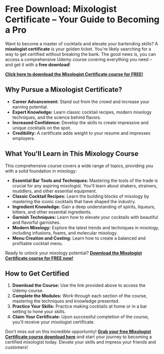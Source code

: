 # Free Download: Mixologist Certificate – Your Guide to Becoming a Pro

Want to become a master of cocktails and elevate your bartending skills? A **mixologist certificate** is your golden ticket. You're likely searching for a way to get certified without breaking the bank. The good news is, you can access a comprehensive Udemy course covering everything you need – and get it with a **free download**!

[**Click here to download the Mixologist Certificate course for FREE!**](https://udemywork.com/mixologist-certificate)

## Why Pursue a Mixologist Certificate?

*   **Career Advancement:** Stand out from the crowd and increase your earning potential.
*   **Expert Knowledge:** Learn classic cocktail recipes, modern mixology techniques, and the science behind flavors.
*   **Increased Confidence:** Develop the skills to create impressive and unique cocktails on the spot.
*   **Credibility:** A certificate adds weight to your resume and impresses employers.

## What You'll Learn in This Mixology Course

This comprehensive course covers a wide range of topics, providing you with a solid foundation in mixology:

*   **Essential Bar Tools and Techniques:** Mastering the tools of the trade is crucial for any aspiring mixologist. You'll learn about shakers, strainers, muddlers, and other essential equipment.
*   **Classic Cocktail Recipes:** Learn the building blocks of mixology by mastering the iconic cocktails that have shaped the industry.
*   **Ingredient Knowledge:** Gain a deep understanding of spirits, liqueurs, bitters, and other essential ingredients.
*   **Garnish Techniques:** Learn how to elevate your cocktails with beautiful and flavorful garnishes.
*   **Modern Mixology:** Explore the latest trends and techniques in mixology, including infusions, foams, and molecular mixology.
*   **Menu Creation and Costing:** Learn how to create a balanced and profitable cocktail menu.

Ready to unlock your mixology potential? [**Download the Mixologist Certificate course for FREE now!**](https://udemywork.com/mixologist-certificate)

## How to Get Certified

1.  **Download the Course:** Use the link provided above to access the Udemy course.
2.  **Complete the Modules:** Work through each section of the course, mastering the techniques and knowledge presented.
3.  **Practice Your Skills:** Practice making cocktails at home or in a bar setting to hone your skills.
4.  **Claim Your Certificate:** Upon successful completion of the course, you'll receive your mixologist certificate.

Don't miss out on this incredible opportunity! [**Grab your free Mixologist Certificate course download here**](https://udemywork.com/mixologist-certificate) and start your journey to becoming a certified mixologist today. Elevate your skills and impress your friends and customers!
